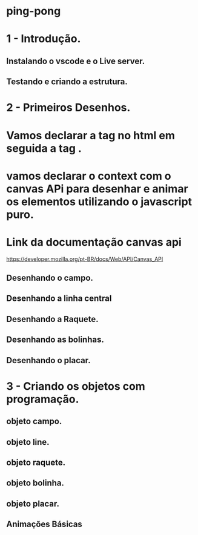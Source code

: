 # ping-pong

# 1 -  Introdução.
 ## Instalando o vscode e o Live server.
 ## Testando e criando a estrutura.

# 2 - Primeiros Desenhos. 
# Vamos declarar a tag <canvas></canvas> no html em seguida  a tag <script></script> .

# vamos declarar o context com o canvas APi para desenhar e animar os elementos utilizando o javascript puro.
# Link da documentação canvas api
<https://developer.mozilla.org/pt-BR/docs/Web/API/Canvas_API>

## Desenhando o campo.
## Desenhando a linha central
## Desenhando a Raquete.
## Desenhando as bolinhas.
## Desenhando o placar.

# 3 - Criando os objetos com programação.
## objeto campo.
## objeto line.
## objeto raquete.
## objeto bolinha.
## objeto placar.
## Animações Básicas





